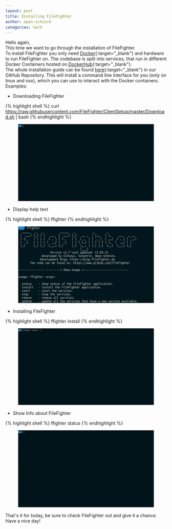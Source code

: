 ```yaml
---
layout: post
title: Installing FileFighter
author: open-schnick
categories: tech
---
```

Hello again,  
This time we want to go through the installation of FileFighter.  
To install FileFighter you only need [Docker](https://www.docker.com/){:target="_blank"} and hardware to run FileFighter on. The codebase is split into services, that run in different Docker Containers hosted on [DockerHub](https://hub.docker.com/u/filefighter){:target="_blank"}.  
The whole installation guide can be found [here](https://github.com/FileFighter/ClientSetup){:target="_blank"} in our GitHub Repository.
This will install a command line interface for you (only on linux and osx), which you can use to interact with the
Docker containers.
Examples:

- Downloading FileFighter

{% highlight shell %}
curl https://raw.githubusercontent.com/FileFighter/ClientSetup/master/Download.sh | bash
{% endhighlight %}
  

<figure>
    <img src="/assets/images/blog-20/ffighter-download.gif" alt=""/>
</figure>

- Display help text

{% highlight shell %}
ffighter
{% endhighlight %}


<figure>
    <img src="/assets/images/blog-20/ffighter-help.png" alt=""/>
</figure>

- Installing FileFighter

{% highlight shell %}
ffighter install
{% endhighlight %}


<figure>
    <img src="/assets/images/blog-20/ffighter-install.gif" alt=""/>
</figure>

- Show Info about FileFighter

{% highlight shell %}
ffighter status
{% endhighlight %}


<figure>
    <img src="/assets/images/blog-20/ffighter-status.gif" alt=""/>
</figure>

That's it for today, be sure to check FileFighter out and give it a chance.  
Have a nice day!